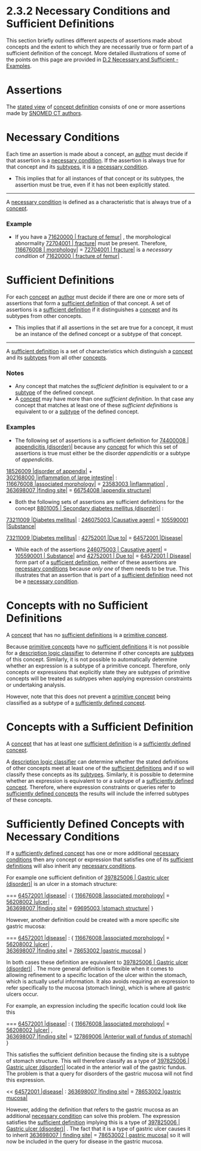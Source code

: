 # 2.3.2 Necessary Conditions and Sufficient Definitions

This section briefly outlines different aspects of assertions made about concepts and the extent to which they are necessarily true or form part of a sufficient definition of the concept. More detailed illustrations of some of the points on this page are provided in [D.2 Necessary and Sufficient - Examples](D.2-Necessary-and-Sufficient---Examples_71172658.html).

# Assertions

The [stated view](https://confluence.ihtsdotools.org/display/DOCGLOSS/stated+view "Glossary link: stated view") of [concept definition](https://confluence.ihtsdotools.org/display/DOCGLOSS/concept+definition "Glossary link: concept definition") consists of one or more assertions made by [SNOMED CT authors](https://confluence.ihtsdotools.org/display/DOCGLOSS/SNOMED+CT+author "Glossary link: SNOMED CT authors"). 

# Necessary Conditions

Each time an assertion is made about a concept, an [author](https://confluence.ihtsdotools.org/display/DOCGLOSS/author "Glossary link: author") must decide if that assertion is a [necessary condition](https://confluence.ihtsdotools.org/display/DOCGLOSS/necessary+condition "Glossary link: necessary condition"). If the assertion is always true for that concept and its [subtypes](https://confluence.ihtsdotools.org/display/DOCGLOSS/subtype "Glossary link: subtypes"), it is a [necessary condition](https://confluence.ihtsdotools.org/display/DOCGLOSS/necessary+condition "Glossary link: necessary condition").

  * This implies that for all instances of that concept or its subtypes, the assertion must be true, even if it has not been explicitly stated.

* * *

A [necessary condition](https://confluence.ihtsdotools.org/display/DOCGLOSS/necessary+condition "Glossary link: necessary condition") is defined as  a characteristic that is always true of a [concept](https://confluence.ihtsdotools.org/display/DOCGLOSS/concept "Glossary link: concept"). 

### Example

  * If you have a [ 71620000 | fracture of femur|](http://snomed.info/id/71620000 "71620000 | fracture of femur |") , the morphological abnormality [ 72704001 | fracture|](http://snomed.info/id/72704001 "72704001 | fracture |") must be present. Therefore,  [ 116676008 | morphology|](http://snomed.info/id/116676008 "116676008 | morphology |") = [ 72704001 | fracture|](http://snomed.info/id/72704001 "72704001 | fracture |") is a  _necessary condition_ of [ 71620000 | fracture of femur|](http://snomed.info/id/71620000 "71620000 | fracture of femur |") .

# Sufficient Definitions

For each [concept](https://confluence.ihtsdotools.org/display/DOCGLOSS/concept "Glossary link: concept") an [author](https://confluence.ihtsdotools.org/display/DOCGLOSS/author "Glossary link: author") must decide if there are one or more sets of assertions that form a [sufficient definition](https://confluence.ihtsdotools.org/display/DOCGLOSS/sufficient+definition "Glossary link: sufficient definition") of that concept. A set of assertions is a [sufficient definition](https://confluence.ihtsdotools.org/display/DOCGLOSS/sufficient+definition "Glossary link: sufficient definition") if it distinguishes a [concept](https://confluence.ihtsdotools.org/display/DOCGLOSS/concept "Glossary link: concept") and its subtypes from other concepts. 

  * This implies that if all assertions in the set are true for a concept, it must be an instance of the defined concept or a subtype of that concept.

* * *

A [sufficient definition](https://confluence.ihtsdotools.org/display/DOCGLOSS/sufficient+definition "Glossary link: sufficient definition") is  a set of characteristics which distinguish a [concept](https://confluence.ihtsdotools.org/display/DOCGLOSS/concept "Glossary link: concept") and its [subtypes](https://confluence.ihtsdotools.org/display/DOCGLOSS/subtype "Glossary link: subtypes") from all other [concepts](https://confluence.ihtsdotools.org/display/DOCGLOSS/concept "Glossary link: concepts"). 

### Notes

  * Any concept that matches the  _sufficient definition_ is equivalent to or a [subtype](https://confluence.ihtsdotools.org/display/DOCGLOSS/subtype "Glossary link: subtype") of the defined concept.
  * A [concept](https://confluence.ihtsdotools.org/display/DOCGLOSS/concept "Glossary link: concept") may have more than one  _sufficient definition_. In that case any concept that matches at least one of these  _sufficient definitions_ is equivalent to or a [subtype](https://confluence.ihtsdotools.org/display/DOCGLOSS/subtype "Glossary link: subtype") of the defined concept.

### Examples

  * The following set of assertions is a sufficient definition for [ 74400008 | appendicitis (disorder)|](http://snomed.info/id/74400008 "74400008 | appendicitis \(disorder\) |") because any [concept](https://confluence.ihtsdotools.org/display/DOCGLOSS/concept "Glossary link: concept") for which this set of assertions is true must either be the disorder _appendicitis_ or a subtype of _appendicitis_.

[ 18526009 |disorder of appendix|](http://snomed.info/id/18526009 "18526009 | disorder of appendix |") +  
[ 302168000 |inflammation of large intestine|](http://snomed.info/id/302168000 "302168000 | inflammation of large intestine |") :  
[ 116676008 |associated morphology|](http://snomed.info/id/116676008 "116676008 | associated morphology |") =  [ 23583003 |inflammation|](http://snomed.info/id/23583003 "23583003 | inflammation |") ,  
[ 363698007 |finding site|](http://snomed.info/id/363698007 "363698007 | finding site |") =  [ 66754008 |appendix structure|](http://snomed.info/id/66754008 "66754008 | appendix structure |")

  * Both the following sets of assertions are sufficient definitions for the concept [ 8801005 | Secondary diabetes mellitus (disorder)|](http://snomed.info/id/8801005 "8801005 | Secondary diabetes mellitus \(disorder\) |") :

[ 73211009 |Diabetes mellitus|](http://snomed.info/id/73211009 "73211009 | Diabetes mellitus |") : [ 246075003 |Causative agent|](http://snomed.info/id/246075003 "246075003 | Causative agent |") = [ 105590001 |Substance|](http://snomed.info/id/105590001 "105590001 | Substance |")

[ 73211009 |Diabetes mellitus|](http://snomed.info/id/73211009 "73211009 | Diabetes mellitus |") : [ 42752001 |Due to|](http://snomed.info/id/42752001 "42752001 | Due to |") = [ 64572001 |Disease|](http://snomed.info/id/64572001 "64572001 | Disease |")

  * While each of the assertions  [ 246075003 | Causative agent|](http://snomed.info/id/246075003 "246075003 | Causative agent |") =  [ 105590001 | Substance|](http://snomed.info/id/105590001 "105590001 | Substance |") and  [ 42752001 | Due to|](http://snomed.info/id/42752001 "42752001 | Due to |") =  [ 64572001 | Disease|](http://snomed.info/id/64572001 "64572001 | Disease |") form part of a [sufficient definition](https://confluence.ihtsdotools.org/display/DOCGLOSS/sufficient+definition "Glossary link: sufficient definition"), neither of these assertions are [necessary conditions](https://confluence.ihtsdotools.org/display/DOCGLOSS/necessary+condition "Glossary link: necessary conditions") because  _only one_ of them needs to be true. This illustrates that an assertion that is part of a [sufficient definition](https://confluence.ihtsdotools.org/display/DOCGLOSS/sufficient+definition "Glossary link: sufficient definition") need not be a [necessary condition](https://confluence.ihtsdotools.org/display/DOCGLOSS/necessary+condition "Glossary link: necessary condition").

# Concepts with no Sufficient Definitions

A [concept](https://confluence.ihtsdotools.org/display/DOCGLOSS/concept "Glossary link: concept") that has no [sufficient definitions](https://confluence.ihtsdotools.org/display/DOCGLOSS/sufficient+definition "Glossary link: sufficient definitions") is a [primitive concept](https://confluence.ihtsdotools.org/display/DOCGLOSS/primitive+concept "Glossary link: primitive concept"). 

Because [primitive concepts](https://confluence.ihtsdotools.org/display/DOCGLOSS/primitive+concept "Glossary link: primitive concepts") have no [sufficient definitions](https://confluence.ihtsdotools.org/display/DOCGLOSS/sufficient+definition "Glossary link: sufficient definitions") it is not possible for a [description logic classifier](https://confluence.ihtsdotools.org/display/DOCGLOSS/description+logic+classifier "Glossary link: description logic classifier") to determine if other concepts are [subtypes](https://confluence.ihtsdotools.org/display/DOCGLOSS/subtype "Glossary link: subtypes") of this concept. Similarly, it is not possible to automatically determine whether an expression is a subtype of a primitive concept. Therefore, only concepts or expressions that explicitly state they are subtypes of primitive concepts will be treated as subtypes when applying expression constraints or undertaking analysis. 

However, note that this does not prevent a [primitive concept](https://confluence.ihtsdotools.org/display/DOCGLOSS/primitive+concept "Glossary link: primitive concept") being classified as a subtype of a [sufficiently defined concept](https://confluence.ihtsdotools.org/display/DOCGLOSS/sufficiently+defined+concept "Glossary link: sufficiently defined concept"). 

# Concepts with a Sufficient Definition

A [concept](https://confluence.ihtsdotools.org/display/DOCGLOSS/concept "Glossary link: concept") that has at least one [sufficient definition](https://confluence.ihtsdotools.org/display/DOCGLOSS/sufficient+definition "Glossary link: sufficient definition") is a [sufficiently defined concept](https://confluence.ihtsdotools.org/display/DOCGLOSS/sufficiently+defined+concept "Glossary link: sufficiently defined concept"). 

A [description logic classifier](https://confluence.ihtsdotools.org/display/DOCGLOSS/description+logic+classifier "Glossary link: description logic classifier") can determine whether the stated definitions of other concepts meet at least one of the [sufficient definitions](https://confluence.ihtsdotools.org/display/DOCGLOSS/sufficient+definition "Glossary link: sufficient definitions") and if so will classify these concepts as its [subtypes](https://confluence.ihtsdotools.org/display/DOCGLOSS/subtype "Glossary link: subtypes"). Similarly, it is possible to determine whether an expression is equivalent to or a subtype of a [sufficiently defined concept](https://confluence.ihtsdotools.org/display/DOCGLOSS/sufficiently+defined+concept "Glossary link: sufficiently defined concept"). Therefore, where expression constraints or queries refer to [sufficiently defined concepts](https://confluence.ihtsdotools.org/display/DOCGLOSS/sufficiently+defined+concept "Glossary link: sufficiently defined concepts") the results will include the inferred subtypes of these concepts.

# Sufficiently Defined Concepts with Necessary Conditions

If a [sufficiently defined concept](https://confluence.ihtsdotools.org/display/DOCGLOSS/sufficiently+defined+concept "Glossary link: sufficiently defined concept") has one or more additional [necessary conditions](https://confluence.ihtsdotools.org/display/DOCGLOSS/necessary+condition "Glossary link: necessary conditions") then any concept or expression that satisfies one of its [sufficient definitions](https://confluence.ihtsdotools.org/display/DOCGLOSS/sufficient+definition "Glossary link: sufficient definitions") will also inherit any [necessary conditions](https://confluence.ihtsdotools.org/display/DOCGLOSS/necessary+condition "Glossary link: necessary conditions").

For example one sufficient definition of [ 397825006 | Gastric ulcer (disorder)|](http://snomed.info/id/397825006 "397825006 | Gastric ulcer \(disorder\) |") is an ulcer in a stomach structure:

===  [ 64572001 |disease|](http://snomed.info/id/64572001 "64572001 | disease |") : {  [ 116676008 |associated morphology|](http://snomed.info/id/116676008 "116676008 | associated morphology |") =  [ 56208002 |ulcer|](http://snomed.info/id/56208002 "56208002 | ulcer |") ,   
[ 363698007 |finding site|](http://snomed.info/id/363698007 "363698007 | finding site |") =  [ 69695003 |stomach structure|](http://snomed.info/id/69695003 "69695003 | stomach structure |") }

However, another definition could be created with a more specific site gastric mucosa:

===  [ 64572001 |disease|](http://snomed.info/id/64572001 "64572001 | disease |") : {  [ 116676008 |associated morphology|](http://snomed.info/id/116676008 "116676008 | associated morphology |") =  [ 56208002 |ulcer|](http://snomed.info/id/56208002 "56208002 | ulcer |") ,   
[ 363698007 |finding site|](http://snomed.info/id/363698007 "363698007 | finding site |") =  [ 78653002 |gastric mucosa|](http://snomed.info/id/78653002 "78653002 | gastric mucosa |") }

In both cases these definition are equivalent to [ 397825006 | Gastric ulcer (disorder)|](http://snomed.info/id/397825006 "397825006 | Gastric ulcer \(disorder\) |") . The more general definition is flexible when it comes to allowing refinement to a specific location of the ulcer within the stomach, which is actually useful information. It also avoids requiring an expression to refer specifically to the mucosa (stomach lining), which is where all gastric ulcers occur.

For example, an expression including the specific location could look like this

===  [ 64572001 |disease|](http://snomed.info/id/64572001 "64572001 | disease |") : {  [ 116676008 |associated morphology|](http://snomed.info/id/116676008 "116676008 | associated morphology |") =  [ 56208002 |ulcer|](http://snomed.info/id/56208002 "56208002 | ulcer |") ,   
[ 363698007 |finding site|](http://snomed.info/id/363698007 "363698007 | finding site |") =  [ 127869006 |Anterior wall of fundus of stomach|](http://snomed.info/id/127869006 "127869006 | Anterior wall of fundus of stomach |") }

This satisfies the sufficient definition because the finding site is a subtype of stomach structure. This will therefore classify as a type of [ 397825006 | Gastric ulcer (disorder)|](http://snomed.info/id/397825006 "397825006 | Gastric ulcer \(disorder\) |") located in the anterior wall of the gastric fundus. The problem is that a query for disorders of the gastric mucosa will not find this expression.

<< [ 64572001 |disease|](http://snomed.info/id/64572001 "64572001 | disease |") :  [ 363698007 |finding site|](http://snomed.info/id/363698007 "363698007 | finding site |") =  [ 78653002 |gastric mucosa|](http://snomed.info/id/78653002 "78653002 | gastric mucosa |")

However, adding the definition that refers to the gastric mucosa as an additional [necessary condition](https://confluence.ihtsdotools.org/display/DOCGLOSS/necessary+condition "Glossary link: necessary condition") can solve this problem. The expression satisfies the [sufficient definition](https://confluence.ihtsdotools.org/display/DOCGLOSS/sufficient+definition "Glossary link: sufficient definition") implying this is a type of [ 397825006 | Gastric ulcer (disorder)|](http://snomed.info/id/397825006 "397825006 | Gastric ulcer \(disorder\) |") . The fact that it is a type of gastric ulcer causes it to inherit [ 363698007 | finding site|](http://snomed.info/id/363698007 "363698007 | finding site |") =  [ 78653002 | gastric mucosa|](http://snomed.info/id/78653002 "78653002 | gastric mucosa |") so it will now be included in the query for disease in the gastric mucosa.
